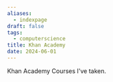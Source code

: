```yaml
---
aliases:
  - indexpage
draft: false
tags:
  - computerscience
title: Khan Academy
date: 2024-06-01
---
```


Khan Academy Courses I've taken.